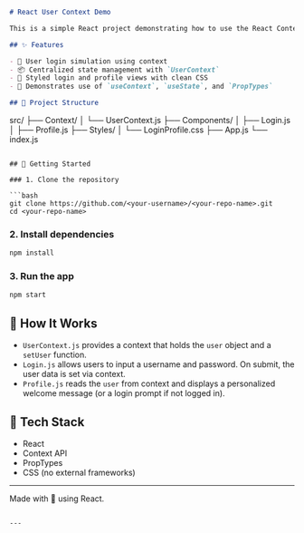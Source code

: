 
```markdown
# React User Context Demo

This is a simple React project demonstrating how to use the React Context API for managing user authentication state across components.

## ✨ Features

- 🔐 User login simulation using context
- 📦 Centralized state management with `UserContext`
- 💅 Styled login and profile views with clean CSS
- 🧠 Demonstrates use of `useContext`, `useState`, and `PropTypes`

## 📁 Project Structure

```

src/
├── Context/
│   └── UserContext.js
├── Components/
│   ├── Login.js
│   ├── Profile.js
├── Styles/
│   └── LoginProfile.css
├── App.js
└── index.js

````

## 🚀 Getting Started

### 1. Clone the repository

```bash
git clone https://github.com/<your-username>/<your-repo-name>.git
cd <your-repo-name>
````

### 2. Install dependencies

```bash
npm install
```

### 3. Run the app

```bash
npm start
```

## 🧠 How It Works

* `UserContext.js` provides a context that holds the `user` object and a `setUser` function.
* `Login.js` allows users to input a username and password. On submit, the user data is set via context.
* `Profile.js` reads the `user` from context and displays a personalized welcome message (or a login prompt if not logged in).



## 🔧 Tech Stack

* React
* Context API
* PropTypes
* CSS (no external frameworks)
---

Made with 💙 using React.

```

---


